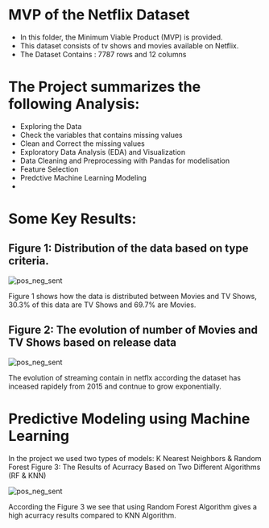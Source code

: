 # MVP of the Netflix Dataset
- In this folder, the Minimum Viable Product (MVP) is provided. 
- This dataset consists of tv shows and movies available on Netflix.
- The Dataset Contains : 7787 rows and 12 columns

# The Project summarizes the following Analysis:

- Exploring the Data
- Check the variables that contains missing values
- Clean and Correct the missing values
- Exploratory Data Analysis (EDA) and Visualization
- Data Cleaning and Preprocessing with Pandas for modelisation
- Feature Selection
- Predctive Machine Learning Modeling
- 
# Some Key Results:

## Figure 1: Distribution of the data based on type criteria.
![pos_neg_sent](https://github.com/NoufAlfaisal/Mvb-of-netflix-pro/blob/main/image.png)


Figure 1 shows how the data is distributed between Movies and TV Shows, 30.3% of this data are TV Shows and 69.7% are Movies.

## Figure 2: The evolution of number of Movies and TV Shows based on release data
![pos_neg_sent](https://github.com/NoufAlfaisal/Mvb-of-netflix-pro/blob/main/image2.png)


The evolution of streaming contain in netflx according the dataset has inceased rapidely from 2015 and contnue to grow exponentially.

# Predictive Modeling using Machine Learning
In the project we used two types of models: K Nearest Neighbors & Random Forest
Figure 3: The Results of Acurracy Based on Two Different Algorithms (RF & KNN)

![pos_neg_sent](https://github.com/NoufAlfaisal/Mvb-of-netflix-pro/blob/main/image33.png)



According the Figure 3 we see that using Random Forest Algorithm gives a high acurracy results compared to KNN Algorithm.
